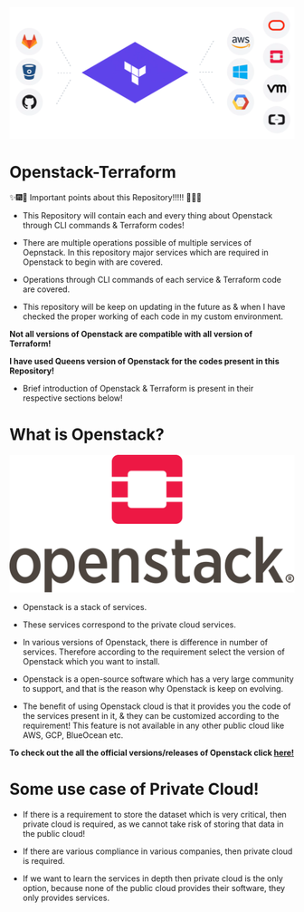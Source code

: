 ![Openstack](Images/TM.png)

# Openstack-Terraform

:sparkles::fireworks::tada: Important points about this Repository!!!!! :tada::fireworks::sparkles:

- This Repository will contain each and every thing about Openstack through CLI commands & Terraform codes!

* There are multiple operations possible of multiple services of Oepnstack. In this repository major services which are required in Openstack to begin with are covered.

* Operations through CLI commands of each service & Terraform code are covered.

* This repository will be keep on updating in the future as & when I have checked the proper working of each code in my custom environment.

**Not all versions of Openstack are compatible with all version of Terraform!**

**I have used Queens version of Openstack for the codes present in this Repository!**

- Brief introduction of Openstack & Terraform is present in their respective sections below!


# What is Openstack?
![Openstack](Images/OpenStack.png)

* Openstack is a stack of services.

* These services correspond to the private cloud services.

* In various versions of Openstack, there is difference in number of services. Therefore according to the requirement select the version of Openstack which you want to install.

* Openstack is a open-source software which has a very large community to support, and that is the reason why Openstack is keep on evolving.

* The benefit of using Openstack cloud is that it provides you the code of the services present in it, & they can be customized according to the requirement! This feature is not available in any other public cloud like AWS, GCP, BlueOcean etc.

**To check out the all the official versions/releases of Openstack click [here!](https://releases.openstack.org/)**

# Some use case of Private Cloud!

* If there is a requirement to store the dataset which is very critical, then private cloud is required, as we cannot take risk of storing that data in the public cloud!

* If there are various compliance in various companies, then private cloud is required.

* If we want to learn the services in depth then private cloud is the only option, because none of the public cloud provides their software, they only provides services.
